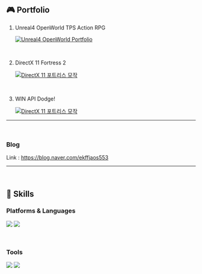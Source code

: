   
## 🎮 Portfolio

1. Unreal4 OpenWorld TPS Action RPG <br/>

    [![Unreal4 OpenWorld Portfolio](http://img.youtube.com/vi/nwO06dkzJsI/0.jpg)](https://youtu.be/nwO06dkzJsI) 
  
<br/>
 
2. DirectX 11 Fortress 2<br/>

    [![DirectX 11 포트리스 모작](http://img.youtube.com/vi/6MtFqAAPJaw/0.jpg)](https://youtu.be/6MtFqAAPJaw) 
    



<br/>

3. WIN API Dodge!<br/>

    [![DirectX 11 포트리스 모작](http://img.youtube.com/vi/hZg79AJhfLY/0.jpg)](https://youtu.be/hZg79AJhfLY) 
    


<hr>
<br/>

### Blog 
Link : https://blog.naver.com/ekffjaos553
</div>

<hr>
<br/>


## 💪 Skills 
### Platforms & Languages
<p>
<img src="https://img.shields.io/badge/C-A8B9CC?style=flat-square&logo=C&logoColor=white"/> <img src="https://img.shields.io/badge/C++-00599C?style=flat-square&logo=Cplusplus&logoColor=white"/> 
</p>

<br/>

### Tools
<p>
<img src="https://img.shields.io/badge/UnrealEngine-0E1128?style=flat-square&logo=UnrealEngine&logoColor=white"/> 
<img src="https://img.shields.io/badge/DirectX11-5E5E5E?style=flat-square&logo=Microsoft&logoColor=white"/>
</p>

<br/>


<div align=center>
